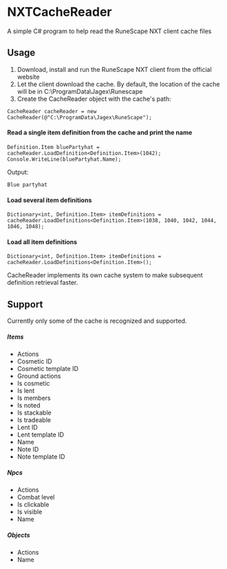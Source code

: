 # NXTCacheReader
A simple C# program to help read the RuneScape NXT client cache files

## Usage

1. Download, install and run the RuneScape NXT client from the official website
2. Let the client download the cache. By default, the location of the cache will be in C:\ProgramData\Jagex\Runescape
3. Create the CacheReader object with the cache's path:
```
CacheReader cacheReader = new CacheReader(@"C:\ProgramData\Jagex\RuneScape");
```

#### Read a single item definition from the cache and print the name
```
Definition.Item bluePartyhat = cacheReader.LoadDefinition<Definition.Item>(1042);
Console.WriteLine(bluePartyhat.Name);
```
Output:
```
Blue partyhat
```

#### Load several item definitions
```
Dictionary<int, Definition.Item> itemDefinitions = cacheReader.LoadDefinitions<Definition.Item>(1038, 1040, 1042, 1044, 1046, 1048);
```

#### Load all item definitions
```
Dictionary<int, Definition.Item> itemDefinitions = cacheReader.LoadDefinitions<Definition.Item>();
```

CacheReader implements its own cache system to make subsequent definition retrieval faster.

## Support
Currently only some of the cache is recognized and supported.

##### Items
- Actions
- Cosmetic ID
- Cosmetic template ID
- Ground actions
- Is cosmetic
- Is lent
- Is members
- Is noted
- Is stackable
- Is tradeable
- Lent ID
- Lent template ID
- Name
- Note ID
- Note template ID

##### Npcs
- Actions
- Combat level
- Is clickable
- Is visible
- Name

##### Objects
- Actions
- Name
